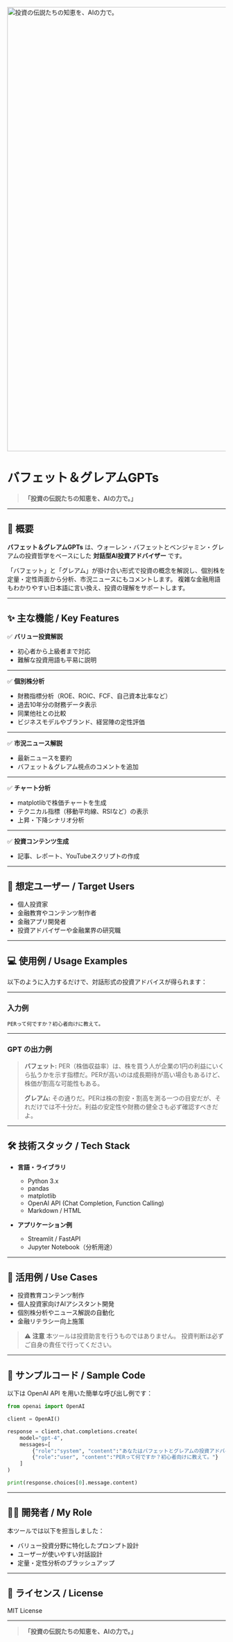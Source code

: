 <p>
 <img width="1536" height="1024" alt="投資の伝説たちの知恵を、AIの力で。" src="https://github.com/user-attachments/assets/854b8e4c-1e65-44b9-bdb9-088af6e1dc22" />

</p>

# バフェット＆グレアムGPTs

> **「投資の伝説たちの知恵を、AIの力で。」**

---

## 📌 概要

**バフェット＆グレアムGPTs** は、ウォーレン・バフェットとベンジャミン・グレアムの投資哲学をベースにした **対話型AI投資アドバイザー** です。

「バフェット」と「グレアム」が掛け合い形式で投資の概念を解説し、個別株を定量・定性両面から分析、市況ニュースにもコメントします。
複雑な金融用語もわかりやすい日本語に言い換え、投資の理解をサポートします。

---

## ✨ 主な機能 / Key Features

✅ **バリュー投資解説**

* 初心者から上級者まで対応
* 難解な投資用語も平易に説明

---

✅ **個別株分析**

* 財務指標分析（ROE、ROIC、FCF、自己資本比率など）
* 過去10年分の財務データ表示
* 同業他社との比較
* ビジネスモデルやブランド、経営陣の定性評価

---

✅ **市況ニュース解説**

* 最新ニュースを要約
* バフェット＆グレアム視点のコメントを追加

---

✅ **チャート分析**

* matplotlibで株価チャートを生成
* テクニカル指標（移動平均線、RSIなど）の表示
* 上昇・下降シナリオ分析

---

✅ **投資コンテンツ生成**

* 記事、レポート、YouTubeスクリプトの作成

---

## 🎯 想定ユーザー / Target Users

* 個人投資家
* 金融教育やコンテンツ制作者
* 金融アプリ開発者
* 投資アドバイザーや金融業界の研究職

---

## 💻 使用例 / Usage Examples

以下のように入力するだけで、対話形式の投資アドバイスが得られます：

---

### 入力例

```
PERって何ですか？初心者向けに教えて。
```

---

### GPT の出力例

> **バフェット:** PER（株価収益率）は、株を買う人が企業の1円の利益にいくら払うかを示す指標だ。PERが高いのは成長期待が高い場合もあるけど、株価が割高な可能性もある。
>
> **グレアム:** その通りだ。PERは株の割安・割高を測る一つの目安だが、それだけでは不十分だ。利益の安定性や財務の健全さも必ず確認すべきだよ。

---

## 🛠️ 技術スタック / Tech Stack

* **言語・ライブラリ**

  * Python 3.x
  * pandas
  * matplotlib
  * OpenAI API (Chat Completion, Function Calling)
  * Markdown / HTML
* **アプリケーション例**

  * Streamlit / FastAPI
  * Jupyter Notebook（分析用途）

---

## 🚀 活用例 / Use Cases

* 投資教育コンテンツ制作
* 個人投資家向けAIアシスタント開発
* 個別株分析やニュース解説の自動化
* 金融リテラシー向上施策

> ⚠ **注意**
> 本ツールは投資助言を行うものではありません。
> 投資判断は必ずご自身の責任で行ってください。

---

## 🔧 サンプルコード / Sample Code

以下は OpenAI API を用いた簡単な呼び出し例です：

```python
from openai import OpenAI

client = OpenAI()

response = client.chat.completions.create(
    model="gpt-4",
    messages=[
        {"role":"system", "content":"あなたはバフェットとグレアムの投資アドバイザーです。"},
        {"role":"user", "content":"PERって何ですか？初心者向けに教えて。"}
    ]
)

print(response.choices[0].message.content)
```

---

## 👨‍💻 開発者 / My Role

本ツールでは以下を担当しました：

* バリュー投資分野に特化したプロンプト設計
* ユーザーが使いやすい対話設計
* 定量・定性分析のブラッシュアップ

---

## 📄 ライセンス / License

MIT License

---

> **「投資の伝説たちの知恵を、AIの力で。」**
